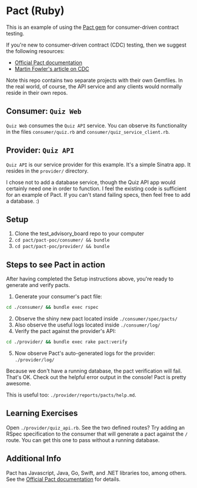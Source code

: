 # Pact (Ruby)

This is an example of using the [Pact gem] for consumer-driven contract
testing.

If you're new to consumer-driven contract (CDC) testing, then we suggest the
following resources:

- [Official Pact documentation]
- [Martin Fowler's article on CDC]

Note this repo contains two separate projects with their own Gemfiles. In the
real world, of course, the API service and any clients would normally reside
in their own repos.

## Consumer: `Quiz Web`

`Quiz Web` consumes the `Quiz API` service. You can observe its functionality
in the files `consumer/quiz.rb` and `consumer/quiz_service_client.rb`.

## Provider: `Quiz API`

`Quiz API` is our service provider for this example. It's a simple Sinatra app.
It resides in the `provider/` directory.

I chose not to add a database service, though the Quiz API app would certainly
need one in order to function. I feel the existing code is sufficient for an
example of Pact. If you can't stand failing specs, then feel free to add a
database. :)

## Setup

1. Clone the test_advisory_board repo to your computer
2. `cd pact/pact-poc/consumer/ && bundle`
3. `cd pact/pact-poc/provider/ && bundle`

## Steps to see Pact in action

After having completed the Setup instructions above, you're ready to generate
and verify pacts.

1. Generate your consumer's pact file:

```sh
cd ./consumer/ && bundle exec rspec
```

2. Observe the shiny new pact located inside `./consumer/spec/pacts/`
3. Also observe the useful logs located inside `./consumer/log/`
4. Verify the pact against the provider's API:

```sh
cd ./provider/ && bundle exec rake pact:verify
```

5. Now observe Pact's auto-generated logs for the provider: `./provider/log/`

Because we don't have a running database, the pact verification will fail.
That's OK. Check out the helpful error output in the console! Pact is pretty
awesome.

This is useful too: `./provider/reports/pacts/help.md`.

## Learning Exercises

Open `./provider/quiz_api.rb`. See the two defined routes? Try adding an RSpec
specification to the consumer that will generate a pact against the `/` route.
You can get this one to pass without a running database.

## Additional Info

Pact has Javascript, Java, Go, Swift, and .NET libraries too, among others. See
the [Official Pact documentation] for details.

[Pact gem]: https://github.com/realestate-com-au/pact
[Official Pact documentation]: https://docs.pact.io/
[Martin Fowler's article on CDC]: http://martinfowler.com/articles/consumerDrivenContracts.html#Consumer-drivenContracts
